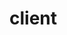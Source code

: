 <!-- this entire file is auto-generated -->

# client

<!-- optional markdown-notes-tree directory description starts here -->

<!-- optional markdown-notes-tree directory description ends here -->
